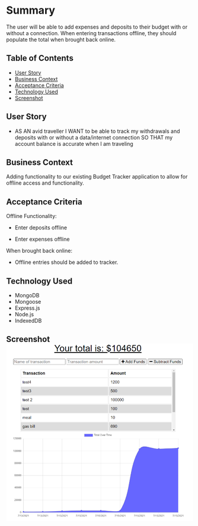 # Summary
The user will be able to add expenses and deposits to their budget with or without a connection. When entering transactions offline, they should populate the total when brought back online.


## Table of Contents
- [User Story](#userstory)
- [Business Context](#businesscontext)
- [Acceptance Criteria](#acceptancecriteria)
- [Technology Used](#technologyused)
- [Screenshot](#screenshot)


## User Story

* AS AN avid traveller
I WANT to be able to track my withdrawals and deposits with or without a data/internet connection
SO THAT my account balance is accurate when I am traveling

## Business Context

Adding functionality to our existing Budget Tracker application to allow for offline access and functionality.

## Acceptance Criteria

Offline Functionality:

  * Enter deposits offline

  * Enter expenses offline

When brought back online:

  * Offline entries should be added to tracker.

## Technology Used

  * MongoDB
  * Mongoose
  * Express.js
  * Node.js
  * IndexedDB

## Screenshot![](./develop/images/screenshot.PNG "Description goes here")
